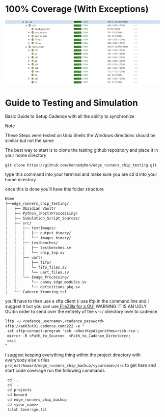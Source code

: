 # 100% Coverage (With Exceptions) 


![alt text](Github_Images/Coverage_Image.png "Title")



# Guide to Testing and Simulation
Basic Guide to Setup Cadence with all the ability to synchronize 
>[!NOTE]
> These Steps were tested on Unix Shells the Windows directions should be similar but not the same 

The best way to start is to clone the testing github repository and place it in your home directory 


`git clone https://github.com/KennedyMen/edge_runners_chip_testing.git`

type this command into your terminal and make sure you are cd'd into your home directory 

once this is done you'll have this folder structure
```
Home
├──edge_runners_chip_testing/
│   ├── Obsidian Vault/
│   ├── Python_(Post)Proccessing/
│   ├── Simulation_Script_Sources/
│   ├── src/
│   │   ├── testImages/
│   │   │   ├── output_binary/
│   │   │   └── images_binary/
│   │   ├── testbenches/
│   │   │   ├── testbenches.sv
│   │   │   └── chip_top.sv
│   │   ├── uart/
│   │   │   ├── fifo/
|   │   │   └─ fifo_files.sv
│   │   │   └── uart_files.sv
│   │   └── Image_Processing/
│   │       └── canny_edge_modules.sv
│   │       └── definitions_pkg.sv
│   └── Cadence_Xrunning.tcl
```
 you'll have to then use a sftp client (i use lftp in the command line and i suggest it but you can use[ FileZilla for a GUI](https://filezilla-project.org/) WARNING IT IS AN UGLY GUI)in order to send over the entirety of the `src/` directory over to cadence 
 ```
lftp -u <cadence_username>,<cadence_password> sftp://ae03ut01.cadence.com:222 -e "
  set sftp:connect-program 'ssh -oHostKeyAlgorithms=+ssh-rsa';
  mirror -R <Path_to_Source>  <Path_to_Cadence_Directory>;
  exit
"
 ``` 
 i suggest keeping everything thing within the project directory with everybody else's files
 `project/howard/edge_runners_chip_backup/<yourname>/src`
 to get here and start code coverage run the following commands
  ```
   cd .. 
   cd ..
   cd projects 
   cd howard 
   cd edge_runners_chip_backup
   cd <your_name>
   tclsh Coverage.tcl
```

